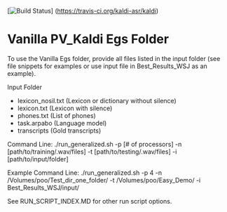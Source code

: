 [![Build Status](https://travis-ci.org/kaldi-asr/kaldi.svg?branch=master)]
(https://travis-ci.org/kaldi-asr/kaldi)

Vanilla PV_Kaldi Egs Folder
================================

To use the Vanilla Egs folder, provide all files listed in the input folder (see file snippets for examples or use input file in Best_Results_WSJ as an example). 

Input Folder
  - lexicon_nosil.txt (Lexicon or dictionary without silence)
  - lexicon.txt (Lexicon with silence)
  - phones.txt (List of phones)
  - task.arpabo (Language model)
  - transcripts (Gold transcripts)

Command Line: ./run_generalized.sh -p [# of processors] -n [path/to/training/.wav/files] -t [path/to/testing/.wav/files] -i [path/to/input/folder]

Example Command Line: ./run_generalized.sh -p 4 -n /Volumes/poo/Test_dir_one_folder/ -t /Volumes/poo/Easy_Demo/ -i Best_Results_WSJ/input/

See RUN_SCRIPT_INDEX.MD for other run script options.

